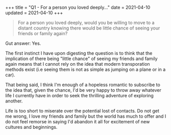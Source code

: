 +++
title = "Q1 - For a person you loved deeply..."
date = 2021-04-10
updated = 2021-04-10
+++

> For a person you loved deeply, would you be willing to move to a distant country knowing there
would be little chance of seeing your friends or family again?

Gut answer: Yes.

The first instinct I have upon digesting the question is to think that the implication of there
being "little chance" of seeing my friends and family again means that I cannot rely on the idea
that modern transporation methods exist (i.e seeing them is not as simple as jumping on a plane or
in a car).

That being said, I think I'm enough of a hopeless romantic to subscribe to the idea that, given the
chance, I'd be very happy to throw away whatever life I currently have in order to seek the
thrilling adventure of exploring another.

Life is too short to miserate over the potential lost of contacts. Do not get me wrong, I love my
friends and family but the world has much to offer and I do not feel remorse in
saying I'd abandon it all for excitement of new cultures and beginnings.
